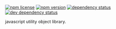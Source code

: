 [![npm license][licence-image]][licence-url]
[![npm version][npm-version-image]][npm-version-url]
[![dependency status][david-dm-image]][david-dm-url]
[![dev dependency status][david-dm-dev-image]][david-dm-dev-url]

javascript utility object library.

[licence-image]: https://img.shields.io/npm/l/qp-library.svg
[npm-version-image]: http://img.shields.io/npm/v/qp-library.svg
[david-dm-image]:https://img.shields.io/david/cjr--/qp-library.svg
[david-dm-dev-image]:https://img.shields.io/david/dev/cjr--/qp-library.svg

[licence-url]: https://github.com/cjr--/qp-library/blob/master/LICENSE
[npm-version-url]: https://npmjs.org/package/qp-library
[david-dm-url]:https://david-dm.org/cjr--/qp-library
[david-dm-dev-url]:https://david-dm.org/cjr--/qp-library#info=devDependencies

